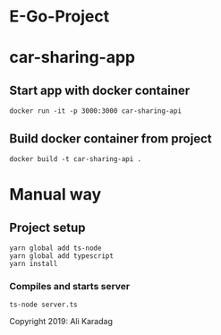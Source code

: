 # E-Go-Project

# car-sharing-app

## Start app with docker container

```
docker run -it -p 3000:3000 car-sharing-api
```

## Build docker container from project

```
docker build -t car-sharing-api .
```

# Manual way

## Project setup

```
yarn global add ts-node
yarn global add typescript
yarn install
```

### Compiles and starts server

```
ts-node server.ts
```

Copyright 2019: Ali Karadag

